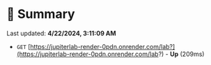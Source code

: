 # 📖 Summary
Last updated: **4/22/2024, 3:11:09 AM**

- `GET` [https://jupiterlab-render-0pdn.onrender.com/lab?](https://jupiterlab-render-0pdn.onrender.com/lab?) - **Up** (209ms)

